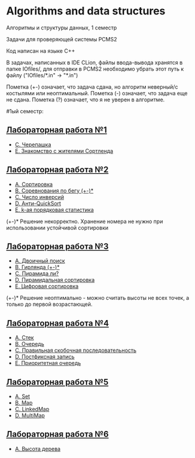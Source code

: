 # Algorithms and data structures
Алгоритмы и структуры данных, 1 семестр

Задачи для проверяющей системы PCMS2

Код написан на языке C++

В задачах, написанных в IDE CLion, файлы ввода-вывода хранятся в папке IOfiles/,
для отправки в PCMS2 необходимо убрать этот путь к файлу ("IOfiles/\*.in" -> "\*.in")

Пометка (+-) означает, что задача сдана, но алгоритм неверный/с костылями или неоптимальный.
Пометка (-) означает, что задача еще не сдана.
Пометка (?) означает, что я не уверен в алгоритме.

#1ый семестр:

## [Лабораторная работа №1](https://github.com/kuzznya/Algos1/blob/master/Sem1/Lab1/problems1.pdf)

* [C. Черепашка](https://github.com/kuzznya/Algos1/blob/master/Sem1/Lab1/C.cpp)
* [E. Знакомство с жителями Сортленда](https://github.com/kuzznya/Algos1/blob/master/Sem1/Lab1/E.cpp)

## [Лабораторная работа №2](https://github.com/kuzznya/Algos1/blob/master/Sem1/Lab2/problems2.pdf)

* [A. Сортировка](https://github.com/kuzznya/Algos1/blob/master/Sem1/Lab2/A.cpp)
* [B. Соревнования по бегу (+-)*](https://github.com/kuzznya/Algos1/blob/master/Sem1/Lab2/B.cpp)
* [C. Число инверсий](https://github.com/kuzznya/Algos1/blob/master/Sem1/Lab2/C.cpp)
* [D. Анти-QuickSort](https://github.com/kuzznya/Algos1/blob/master/Sem1/Lab2/D.cpp)
* [E. k-ая порядковая статистика](https://github.com/kuzznya/Algos1/blob/master/Sem1/Lab2/E.cpp)

(+-)* Решение некорректно. Хранение номера не нужно при использовании устойчивой сортировки

## [Лабораторная работа №3](https://github.com/kuzznya/Algos1/blob/master/Sem1/Lab3/problems3.pdf)

* [A. Двоичный поиск](https://github.com/kuzznya/Algos1/blob/master/Sem1/Lab3/A.cpp)
* [B. Гирлянда (+-)*](https://github.com/kuzznya/Algos1/blob/master/Sem1/Lab3/B.cpp)
* [C. Пирамида ли?](https://github.com/kuzznya/Algos1/blob/master/Sem1/Lab3/C.cpp)
* [D. Пирамидальная сортировка](https://github.com/kuzznya/Algos1/blob/master/Sem1/Lab3/D.cpp)
* [E. Цифровая сортировка](https://github.com/kuzznya/Algos1/blob/master/Lab3/Sem1/E.cpp)

(+-)* Решение неоптимально - можно считать высоты не всех точек, а только до первой возрастающей.

## [Лабораторная работа №4](https://github.com/kuzznya/Algos1/blob/master/Sem1/Lab4/problems4.pdf)

* [A. Стек](https://github.com/kuzznya/Algos1/blob/master/Sem1/Lab4/A.cpp)
* [B. Очередь](https://github.com/kuzznya/Algos1/blob/master/Sem1/Lab4/B.cpp)
* [C. Правильная скобочная последовательность](https://github.com/kuzznya/Algos1/blob/master/Sem1/Lab4/C.cpp)
* [D. Постфиксная запись](https://github.com/kuzznya/Algos1/blob/master/Sem1/Lab4/D.cpp)
* [E. Приоритетная очередь](https://github.com/kuzznya/Algos1/blob/master/Sem1/Lab4/E.cpp)

## [Лабораторная работа №5](https://github.com/kuzznya/Algos1/blob/master/Sem1/Lab5/problems5.pdf)

* [A. Set](https://github.com/kuzznya/Algos1/blob/master/Sem1/Lab5/A.cpp)
* [B. Map](https://github.com/kuzznya/Algos1/blob/master/Sem1/Lab5/B.cpp)
* [C. LinkedMap](https://github.com/kuzznya/Algos1/blob/master/Sem1/Lab5/C.cpp)
* [D. MultiMap](https://github.com/kuzznya/Algos1/blob/master/Sem1/Lab5/D.cpp)

## [Лабораторная работа №6](https://github.com/kuzznya/Algos1/blob/master/Sem1/Lab6/problems6.pdf)

* [A. Высота дерева](https://github.com/kuzznya/Algos1/blob/master/Sem1/Lab6/A.cpp)